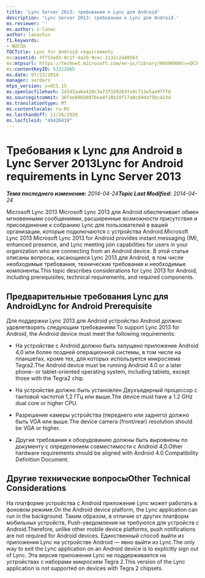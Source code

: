 ```yaml
---
title: 'Lync Server 2013: требования к Lync для Android'
description: 'Lync Server 2013: требования к Lync для Android.'
ms.reviewer: ''
ms.author: v-lanac
author: lanachin
f1.keywords:
- NOCSH
TOCTitle: Lync for Android requirements
ms:assetid: 4ff53e03-0c1f-4a2b-9cec-1131c2a48563
ms:mtpsurl: https://technet.microsoft.com/en-us/library/Hh690980(v=OCS.15)
ms:contentKeyID: 53312965
ms.date: 07/23/2014
manager: serdars
mtps_version: v=OCS.15
ms.openlocfilehash: 2d3d3aa6e428c3a73f1b9263fe9cf13e5aa9fff0
ms.sourcegitcommit: 36fee89bb887bea4f18b19f17a8c69daf5bc423d
ms.translationtype: MT
ms.contentlocale: ru-RU
ms.lasthandoff: 11/26/2020
ms.locfileid: "49426419"
---
```

# <a name="lync-for-android-requirements-in-lync-server-2013"></a><span data-ttu-id="ca5e5-103">Требования к Lync для Android в Lync Server 2013</span><span class="sxs-lookup"><span data-stu-id="ca5e5-103">Lync for Android requirements in Lync Server 2013</span></span>

<div data-xmlns="http://www.w3.org/1999/xhtml">

<div class="topic" data-xmlns="http://www.w3.org/1999/xhtml" data-msxsl="urn:schemas-microsoft-com:xslt" data-cs="https://msdn.microsoft.com/">

<div data-asp="https://msdn2.microsoft.com/asp">



</div>

<div id="mainSection">

<div id="mainBody"><span data-ttu-id="ca5e5-104">

<span> </span></span><span class="sxs-lookup"><span data-stu-id="ca5e5-104">

<span> </span></span></span>

<span data-ttu-id="ca5e5-105">_**Тема последнего изменения:** 2014-04-24_</span><span class="sxs-lookup"><span data-stu-id="ca5e5-105">_**Topic Last Modified:** 2014-04-24_</span></span>

<span data-ttu-id="ca5e5-106">Microsoft Lync 2013 Microsoft Lync 2013 для Android обеспечивает обмен мгновенными сообщениями, расширенные возможности присутствия и присоединение к собранию Lync для пользователей в вашей организации, которые подключаются с устройства Android.</span><span class="sxs-lookup"><span data-stu-id="ca5e5-106">Microsoft Lync 2013 Microsoft Lync 2013 for Android provides instant messaging (IM), enhanced presence, and Lync meeting join capabilities for users in your organization who are connecting from an Android device.</span></span> <span data-ttu-id="ca5e5-107">В этой статье описаны вопросы, касающиеся Lync 2013 для Android, в том числе необходимые требования, технические требования и необходимые компоненты.</span><span class="sxs-lookup"><span data-stu-id="ca5e5-107">This topic describes considerations for Lync 2013 for Android, including prerequisites, technical requirements, and required components.</span></span>

<div>

## <a name="lync-for-android-prerequisite"></a><span data-ttu-id="ca5e5-108">Предварительные требования Lync для Android</span><span class="sxs-lookup"><span data-stu-id="ca5e5-108">Lync for Android Prerequisite</span></span>

<span data-ttu-id="ca5e5-109">Для поддержки Lync 2013 для Android устройство Android должно удовлетворять следующим требованиям:</span><span class="sxs-lookup"><span data-stu-id="ca5e5-109">To support Lync 2013 for Android, the Android device must meet the following requirements:</span></span>

  - <span data-ttu-id="ca5e5-110">На устройстве с Android должно быть запущено приложение Android 4,0 или более поздней операционной системы, в том числе на планшетах, кроме тех, для которых используется микросхема Tegra2.</span><span class="sxs-lookup"><span data-stu-id="ca5e5-110">The Android device must be running Android 4.0 or a later phone- or tablet-oriented operating system, including tablets, except those with the Tegra2 chip.</span></span>

  - <span data-ttu-id="ca5e5-111">На устройстве должно быть установлен Двухъядерный процессор с тактовой частотой 1,2 ГГц или выше.</span><span class="sxs-lookup"><span data-stu-id="ca5e5-111">The device must have a 1.2 GHz dual core or higher CPU.</span></span>

  - <span data-ttu-id="ca5e5-112">Разрешение камеры устройства (переднего или заднего) должно быть VGA или выше.</span><span class="sxs-lookup"><span data-stu-id="ca5e5-112">The device camera (front/rear) resolution should be VGA or higher.</span></span>

  - <span data-ttu-id="ca5e5-113">Другие требования к оборудованию должны быть выровнены по документу с определением совместимости с Android 4,0.</span><span class="sxs-lookup"><span data-stu-id="ca5e5-113">Other hardware requirements should be aligned with Android 4.0 Compatibility Definition Document.</span></span>

</div>

<div>

## <a name="other-technical-considerations"></a><span data-ttu-id="ca5e5-114">Другие технические вопросы</span><span class="sxs-lookup"><span data-stu-id="ca5e5-114">Other Technical Considerations</span></span>

<span data-ttu-id="ca5e5-115">На платформе устройства с Android приложение Lync может работать в фоновом режиме.</span><span class="sxs-lookup"><span data-stu-id="ca5e5-115">On the Android device platform, the Lync application can run in the background.</span></span> <span data-ttu-id="ca5e5-116">Таким образом, в отличие от других платформ мобильных устройств, Push-уведомления не требуются для устройств с Android.</span><span class="sxs-lookup"><span data-stu-id="ca5e5-116">Therefore, unlike other mobile device platforms, push notifications are not required for Android devices.</span></span> <span data-ttu-id="ca5e5-117">Единственный способ выйти из приложения Lync на устройстве Android — явно выйти из Lync.</span><span class="sxs-lookup"><span data-stu-id="ca5e5-117">The only way to exit the Lync application on an Android device is to explicitly sign out of Lync.</span></span> <span data-ttu-id="ca5e5-118">Эта версия приложения Lync не поддерживается на устройствах с наборами микросхем Tegra 2.</span><span class="sxs-lookup"><span data-stu-id="ca5e5-118">This version of the Lync application is not supported on devices with Tegra 2 chipsets.</span></span>

<span data-ttu-id="ca5e5-119"></div>

</div>

<span> </span>

</div>

</div>

</span><span class="sxs-lookup"><span data-stu-id="ca5e5-119"></div>

</div>

<span> </span>

</div>

</div>

</span></span></div>

